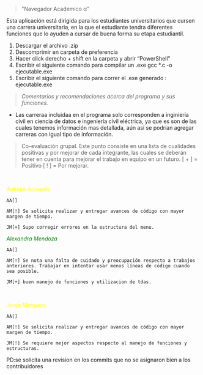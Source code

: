 >"Navegador Academico α"

Esta aplicación está dirigida para los estudiantes universitarios que cursen una carrera universitaria, en la que el estudiante tendra diferentes funciones que lo ayuden a cursar de buena forma su etapa estudiantil.

1.	Descargar el archivo .zip
2.	Descomprimir en carpeta de preferencia
3.	Hacer click derecho + shift en la carpeta y abrir “PowerShell”
4.	Escribir el siguiente comando para compilar un .exe
gcc *.c -o ejecutable.exe 
5. Escribir el siguiente comando para correr el .exe generado : ejecutable.exe

>*Comentarios y recomendaciones acerca del programa y sus funciones.*

* Las carreraa incluidaa en el programa solo corresponden a inginiería civil en ciencia de datos e ingeniería civil eléctrica, ya que es son de las cuales tenemos información mas detallada, aún así se podrían agregar carreras con igual tipo de información.




> Co-evaluación grupal.
Este punto consiste en una lista de cualidades positivas y por mejorar de cada integrante, las cuales se deberán tener en cuenta para mejorar el trabajo en equipo en un futuro. [ + ] = Positivo [ ! ] = Por mejorar.

<br>


<span style="color:yellow"> *_Antonia Acevedo_* </span>

    AA[]

    AM[!] Se solicita realizar y entregar avances de código con mayor margen de tiempo.
    
    JM[+] Supo corregir errores en la estructura del menu.



<span style="color:green"> *_Alexandra Mendoza_*</span>

    AA[] 
    
    AM[!] Se nota una falta de cuidado y preocupación respecto a trabajos anteriores. Trabajar en intentar usar menos líneas de código cuando sea posible.
    
    JM[+] buen manejo de funciones y utilizacion de tdas.



<br>

<span style="color:yellow"> *_Jorge Morgado_* </span>

    AA[]

    AM[!] Se solicita realizar y entregar avances de código con mayor margen de tiempo.

    JM[!] Se requiere mejor aspectos respecto al manejo de funciones y estructuras.


PD:se solicita una revision en los commits que no se asignaron bien a los contribuidores 
